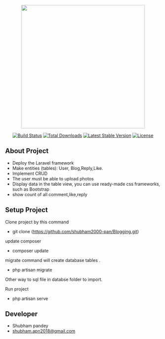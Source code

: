<p align="center"><a href="https://laravel.com" target="_blank"><img src="https://raw.githubusercontent.com/laravel/art/master/logo-lockup/5%20SVG/2%20CMYK/1%20Full%20Color/laravel-logolockup-cmyk-red.svg" width="400"></a></p>

<p align="center">
<a href="https://travis-ci.org/laravel/framework"><img src="https://travis-ci.org/laravel/framework.svg" alt="Build Status"></a>
<a href="https://packagist.org/packages/laravel/framework"><img src="https://img.shields.io/packagist/dt/laravel/framework" alt="Total Downloads"></a>
<a href="https://packagist.org/packages/laravel/framework"><img src="https://img.shields.io/packagist/v/laravel/framework" alt="Latest Stable Version"></a>
<a href="https://packagist.org/packages/laravel/framework"><img src="https://img.shields.io/packagist/l/laravel/framework" alt="License"></a>
</p>

## About Project

- Deploy the Laravel framework 
- Make entities (tables): User, Blog,Reply,Like.
- Implement CRUD
- The user must be able to upload photos
- Display data in the table view, you can use ready-made css frameworks, such as Bootstrap
- show count of all comment,like,reply


## Setup  Project

Clone project by this command
- git clone (https://github.com/shubham2000-pan/Blogging.git) 

update composer 
- composer update

migrate command will create database tables .
- php artisan migrate

Other way to sql file in databse folder to import.

Run project
- php artisan serve



## Developer
- Shubham pandey
- shubham.apn2018@gmail.com


